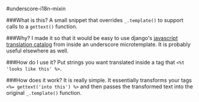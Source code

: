 #underscore-i18n-mixin




###What is this?
A small snippet that overrides `_.template()` to support calls to a `gettext()` function.

###Why?
I made it so that it would be easy to use django's [javascript translation catalog](https://docs.djangoproject.com/en/1.4/topics/i18n/translation/#internationalization-in-javascript-code) from inside an underscore microtemplate. It is probably useful elsewhere as well.

###How do I use it?
Put strings you want translated inside a tag that `<%t 'looks like this' %>`.

###How does it work?
It is really simple. It essentially transforms your tags `<%= gettext('into this') %>` and then passes the transformed text into the original `_.template()` function. 
